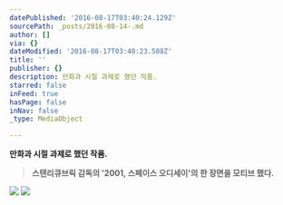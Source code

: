 ```yaml
---
datePublished: '2016-08-17T03:40:24.129Z'
sourcePath: _posts/2016-08-14-.md
author: []
via: {}
dateModified: '2016-08-17T03:40:23.508Z'
title: ''
publisher: {}
description: 만화과 시절 과제로 했던 작품.
starred: false
inFeed: true
hasPage: false
inNav: false
_type: MediaObject

---
```

**만화과 시절 과제로 했던 작품.**

> **스탠리큐브릭 감독의 '2001, 스페이스 오디세이'의 한 장면을 모티브 했다.**

![](https://the-grid-user-content.s3-us-west-2.amazonaws.com/7a003782-1945-423f-aea3-2f64323577ea.jpg)
![](https://the-grid-user-content.s3-us-west-2.amazonaws.com/78aff289-23c4-48a3-b613-55af7b8613a7.jpg)